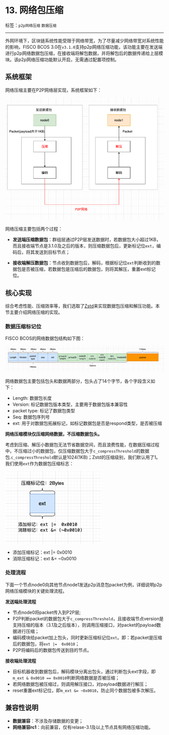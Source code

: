 # 13. 网络包压缩

标签：``p2p网络压缩`` ``数据压缩``

----

外网环境下，区块链系统性能受限于网络带宽，为了尽量减少网络带宽对系统性能的影响，FISCO BCOS 3.0在`v3.1.0`支持p2p网络压缩功能，该功能主要在发送端进行p2p网络数据包压缩，在接收端将解包数据，并将解包后的数据传递给上层模块。该p2p网络压缩功能默认开启，无需通过配置项控制。

## 系统框架

网络压缩主要在P2P网络层实现，系统框架如下：

![](../../images/design/compress_architecture.png)

网络压缩主要包括两个过程：

- **发送端压缩数据包**：群组层通过P2P层发送数据时，若数据包大小超过1KB，而且接收端节点是3.1.0及之后的版本，则压缩数据包后，更新标记位`ext`，编码后，将其发送到目标节点；

- **接收端解压数据包**：节点收到数据包后，解码，根据标记位`ext`判断收到的数据包是否被压缩，若数据包是压缩后的数据包，则将其解压，重置ext标记位。

## 核心实现

综合考虑性能、压缩效率等，我们选取了[Zstd](https://github.com/facebook/zstd)来实现数据包压缩和解压功能。本节主要介绍网络压缩的实现。

### 数据压缩标记位

FISCO BCOS的网络数据包结构如下图：

![](../../images/design/p2p_packet_structure.png)

网络数据包主要包括包头和数据两部分，包头占了14个字节，各个字段含义如下：

- Length: 数据包长度
- Version: 标记数据包版本类型，主要用于数据包版本兼容性
- packet type: 标记了数据包类型
- Seq: 数据包序列号
- ext: 用于对数据包拓展标记，如标记数据包是否是respond类型，是否被压缩

**网络压缩模块仅压缩网络数据，不压缩数据包头。**

考虑到压缩、解压小数据包无法节省数据空间，而且浪费性能，在数据压缩过程中，不压缩过小的数据包，仅压缩数据包大于`c_compressThreshold`的数据包.`c_compressThreshold`默认是1024(1KB)；Zstd的压缩级别，我们默认用了1。我们使用`ext`作为数据包压缩标志：

![](../../images/design/compress_flag.png)

- 添加压缩标记：ext |=  0x0010
- 消除压缩标记：ext &= ~0x0010

### 处理流程

下面一个节点node0向其他节点node1发送p2p消息包packet为例，详细说明p2p网络压缩模块的关键处理流程。

**发送端处理流程**

- 节点node0将packet传入到P2P层;
- P2P判断packet的数据包大于`c_compressThreshold`，且接收端节点version是支持压缩的版本（3.1及之后版本），则调用压缩接口，对packet的payload数据进行压缩；
- 编码模块给packet加上包头，同时更新压缩标记位`ext`。即：若packet是压缩后的数据包，将`ext |=  0x0010`；
- P2P将编码后的数据包传送到目的节点。

**接收端处理流程**

- 目标机器收到数据包后，解码模块分离出包头，通过判断包头ext字段，即`m_ext & 0x0010 == 0x0010`判断网络数据是否被压缩；
- 若网络数据包被压缩过，则调用解压接口，对payload数据进行解压；
- reset重置ext标记位，即`m_ext &= ~0x0010`，防止同个数据包被多次解压。

## 兼容性说明

- **数据兼容**：不涉及存储数据的变更；
- **网络兼容rc1**：向前兼容，仅有relase-3.1及以上节点具有网络压缩功能。
